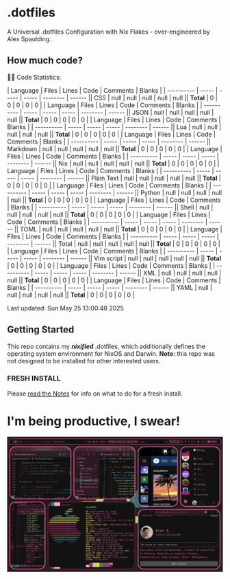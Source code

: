 # .dotfiles
A Universal .dotfiles Configuration with Nix Flakes - over-engineered by Alex Spaulding.

## How much code?
👨‍💻 Code Statistics:

| Language | Files | Lines | Code | Comments | Blanks |
| ---------- | ----- | ----- | ----- | -------- | ------ || CSS | null | null | null | null | null || **Total** | 0 | 0 | 0 | 0 | 0 |
| Language | Files | Lines | Code | Comments | Blanks |
| ---------- | ----- | ----- | ----- | -------- | ------ || JSON | null | null | null | null | null || **Total** | 0 | 0 | 0 | 0 | 0 |
| Language | Files | Lines | Code | Comments | Blanks |
| ---------- | ----- | ----- | ----- | -------- | ------ || Lua | null | null | null | null | null || **Total** | 0 | 0 | 0 | 0 | 0 |
| Language | Files | Lines | Code | Comments | Blanks |
| ---------- | ----- | ----- | ----- | -------- | ------ || Markdown | null | null | null | null | null || **Total** | 0 | 0 | 0 | 0 | 0 |
| Language | Files | Lines | Code | Comments | Blanks |
| ---------- | ----- | ----- | ----- | -------- | ------ || Nix | null | null | null | null | null || **Total** | 0 | 0 | 0 | 0 | 0 |
| Language | Files | Lines | Code | Comments | Blanks |
| ---------- | ----- | ----- | ----- | -------- | ------ || Plain Text | null | null | null | null | null || **Total** | 0 | 0 | 0 | 0 | 0 |
| Language | Files | Lines | Code | Comments | Blanks |
| ---------- | ----- | ----- | ----- | -------- | ------ || Python | null | null | null | null | null || **Total** | 0 | 0 | 0 | 0 | 0 |
| Language | Files | Lines | Code | Comments | Blanks |
| ---------- | ----- | ----- | ----- | -------- | ------ || Shell | null | null | null | null | null || **Total** | 0 | 0 | 0 | 0 | 0 |
| Language | Files | Lines | Code | Comments | Blanks |
| ---------- | ----- | ----- | ----- | -------- | ------ || TOML | null | null | null | null | null || **Total** | 0 | 0 | 0 | 0 | 0 |
| Language | Files | Lines | Code | Comments | Blanks |
| ---------- | ----- | ----- | ----- | -------- | ------ || Total | null | null | null | null | null || **Total** | 0 | 0 | 0 | 0 | 0 |
| Language | Files | Lines | Code | Comments | Blanks |
| ---------- | ----- | ----- | ----- | -------- | ------ || Vim script | null | null | null | null | null || **Total** | 0 | 0 | 0 | 0 | 0 |
| Language | Files | Lines | Code | Comments | Blanks |
| ---------- | ----- | ----- | ----- | -------- | ------ || XML | null | null | null | null | null || **Total** | 0 | 0 | 0 | 0 | 0 |
| Language | Files | Lines | Code | Comments | Blanks |
| ---------- | ----- | ----- | ----- | -------- | ------ || YAML | null | null | null | null | null || **Total** | 0 | 0 | 0 | 0 | 0 |

Last updated: Sun May 25 13:00:48 2025

## Getting Started
This repo contains my ___nixified___ .dotfiles, which additionally defines the operating system environment for NixOS and Darwin.
__Note:__ this repo was not designed to be installed for other interested users.

### FRESH INSTALL
Please [read the Notes](https://github.com/aspauldingcode/.dotfiles/issues/158) for info on what to do for a fresh install.

# I'm being productive, I swear!
![macOS-NIXY](./macOS-NIXY.png)